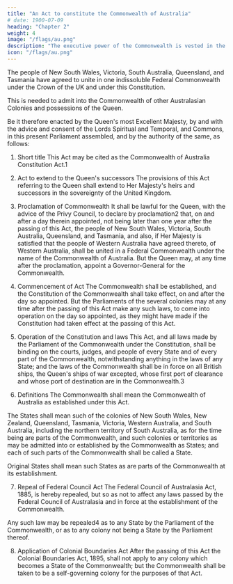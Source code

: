 ```yaml
---
title: "An Act to constitute the Commonwealth of Australia"
# date: 1900-07-09
heading: "Chapter 2"
weight: 4
image: "/flags/au.png"
description: "The executive power of the Commonwealth is vested in the Queen and is exercisable by the Governor-General as the Queen’s representative"
icon: "/flags/au.png"
---
```



The people of New South Wales, Victoria, South Australia, Queensland, and Tasmania have agreed to unite in one indissoluble Federal Commonwealth under the Crown of the UK and under this Constitution.

This is needed to admit into the Commonwealth of other Australasian Colonies and possessions of the Queen.

Be it therefore enacted by the Queen's most Excellent Majesty, by and with the advice and consent of the Lords Spiritual and Temporal, and Commons, in this present Parliament assembled, and by the authority of the same, as follows:

1. Short title
This Act may be cited as the Commonwealth of Australia Constitution Act.1

2. Act to extend to the Queen's successors
The provisions of this Act referring to the Queen shall extend to Her Majesty's heirs and successors in the sovereignty of the United Kingdom.

3. Proclamation of Commonwealth
It shall be lawful for the Queen, with the advice of the Privy Council, to declare by proclamation2 that, on and after a day therein appointed, not being later than one year after the passing of this Act, the people of New South Wales, Victoria, South Australia, Queensland, and Tasmania, and also, if Her Majesty is satisfied that the people of Western Australia have agreed thereto, of Western Australia, shall be united in a Federal Commonwealth under the name of the Commonwealth of Australia. But the Queen may, at any time after the proclamation, appoint a Governor-General for the Commonwealth.

4. Commencement of Act
The Commonwealth shall be established, and the Constitution of the Commonwealth shall take effect, on and after the day so appointed. But the Parliaments of the several colonies may at any time after the passing of this Act make any such laws, to come into operation on the day so appointed, as they might have made if the Constitution had taken effect at the passing of this Act.

5. Operation of the Constitution and laws
This Act, and all laws made by the Parliament of the Commonwealth under the Constitution, shall be binding on the courts, judges, and people of every State and of every part of the Commonwealth, notwithstanding anything in the laws of any State; and the laws of the Commonwealth shall be in force on all British ships, the Queen's ships of war excepted, whose first port of clearance and whose port of destination are in the Commonwealth.3

6. Definitions
The Commonwealth shall mean the Commonwealth of Australia as established under this Act.

The States shall mean such of the colonies of New South Wales, New Zealand, Queensland, Tasmania, Victoria, Western Australia, and South Australia, including the northern territory of South Australia, as for the time being are parts of the Commonwealth, and such colonies or territories as may be admitted into or established by the Commonwealth as States; and each of such parts of the Commonwealth shall be called a State.

Original States shall mean such States as are parts of the Commonwealth at its establishment.

7. Repeal of Federal Council Act
The Federal Council of Australasia Act, 1885, is hereby repealed, but so as not to affect any laws passed by the Federal Council of Australasia and in force at the establishment of the Commonwealth.

Any such law may be repealed4 as to any State by the Parliament of the Commonwealth, or as to any colony not being a State by the Parliament thereof.

8. Application of Colonial Boundaries Act
After the passing of this Act the Colonial Boundaries Act, 1895, shall not apply to any colony which becomes a State of the Commonwealth; but the Commonwealth shall be taken to be a self-governing colony for the purposes of that Act.